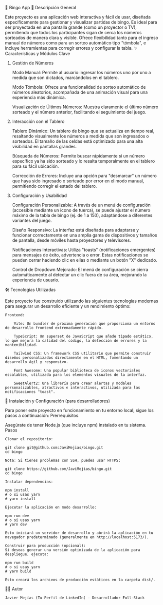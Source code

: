 🎲 Bingo App
🎯 Descripción General

Este proyecto es una aplicación web interactiva y fácil de usar, diseñada específicamente para gestionar y visualizar partidas de bingo. Es ideal para ser proyectada en una pantalla grande (como un proyector o TV), permitiendo que todos los participantes sigan de cerca los números sorteados de manera clara y visible. Ofrece flexibilidad tanto para el ingreso manual de números como para un sorteo automático tipo "tómbola", e incluye herramientas para corregir errores y configurar la tabla.
✨ Características y Módulos Clave
1. Gestión de Números

    Modo Manual: Permite al usuario ingresar los números uno por uno a medida que son dictados, marcándolos en el tablero.

    Modo Tómbola: Ofrece una funcionalidad de sorteo automático de números aleatorios, acompañada de una animación visual para una experiencia más dinámica.

    Visualización de Últimos Números: Muestra claramente el último número sorteado y el número anterior, facilitando el seguimiento del juego.

2. Interacción con el Tablero

    Tablero Dinámico: Un tablero de bingo que se actualiza en tiempo real, resaltando visualmente los números a medida que son ingresados o sorteados. El tamaño de las celdas está optimizado para una alta visibilidad en pantallas grandes.

    Búsqueda de Números: Permite buscar rápidamente si un número específico ya ha sido sorteado y lo resalta temporalmente en el tablero para su fácil ubicación.

    Corrección de Errores: Incluye una opción para "desmarcar" un número que haya sido ingresado o sorteado por error en el modo manual, permitiendo corregir el estado del tablero.

3. Configuración y Usabilidad

    Configuración Personalizable: A través de un menú de configuración (accesible mediante un icono de tuerca), se puede ajustar el número máximo de la tabla de bingo (ej. de 1 a 150), adaptándose a diferentes variantes del juego.

    Diseño Responsivo: La interfaz está diseñada para adaptarse y funcionar correctamente en una amplia gama de dispositivos y tamaños de pantalla, desde móviles hasta proyectores y televisores.

    Notificaciones Interactivas: Utiliza "toasts" (notificaciones emergentes) para mensajes de éxito, advertencia o error. Estas notificaciones se pueden cerrar haciendo clic en ellas o mediante un botón "X" dedicado.

    Control de Dropdown Mejorado: El menú de configuración se cierra automáticamente al detectar un clic fuera de su área, mejorando la experiencia de usuario.

🛠️ Tecnologías Utilizadas

Este proyecto fue construido utilizando las siguientes tecnologías modernas para asegurar un desarrollo eficiente y un rendimiento óptimo:

    Frontend:

        Vite: Un bundler de próxima generación que proporciona un entorno de desarrollo frontend extremadamente rápido.

        TypeScript: Un superset de JavaScript que añade tipado estático, lo que mejora la calidad del código, la detección de errores y la mantenibilidad.

        Tailwind CSS: Un framework CSS utilitario que permite construir diseños personalizados directamente en el HTML, fomentando un desarrollo ágil y responsivo.

        Font Awesome: Una popular biblioteca de iconos vectoriales escalables, utilizada para los elementos visuales de la interfaz.

        SweetAlert2: Una librería para crear alertas y modales personalizables, atractivos e interactivos, utilizada para las notificaciones "toast".

🚀 Instalación y Configuración (para desarrolladores)

Para poner este proyecto en funcionamiento en tu entorno local, sigue los pasos a continuación:
Prerrequisitos

Asegúrate de tener Node.js (que incluye npm) instalado en tu sistema.
Pasos

    Clonar el repositorio:

    git clone git@github.com:JaviMejias/bingo.git
    cd bingo

    Nota: Si tienes problemas con SSH, puedes usar HTTPS:

    git clone https://github.com/JaviMejias/bingo.git
    cd bingo

    Instalar dependencias:

    npm install
    # o si usas yarn
    # yarn install

    Ejecutar la aplicación en modo desarrollo:

    npm run dev
    # o si usas yarn
    # yarn dev

    Esto iniciará un servidor de desarrollo y abrirá la aplicación en tu navegador predeterminado (generalmente en http://localhost:5173/).

    Construir para producción (opcional):
    Si deseas generar una versión optimizada de la aplicación para despliegue, ejecuta:

    npm run build
    # o si usas yarn
    # yarn build

    Esto creará los archivos de producción estáticos en la carpeta dist/.

👨‍💻 Autor

    Javier Mejías (Tu Perfil de LinkedIn) - Desarrollador Full-Stack
